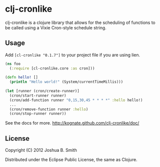 # clj-cronlike

clj-cronlike is a clojure library that allows for the scheduling of
functions to be called using a Vixie Cron-style schedule string.

## Usage

   Add `[cl-cronlike "0.1.7"]` to your project file if you are
   using lien.
```clojure
(ns foo
  (:require [cl-cronlike.core :as cron]))
  
(defn hello! []
  (println "Hello world!" (System/currentTimeMillis)))
  
(let [runner (cron/create-runner)]
  (cron/start-runner runner)
  (cron/add-function runner "0,15,30,45 * * * *" :hello hello!)
  ...
  (cron/remove-function runner :hello)
  (cron/stop-runner runner))
```

   See the docs for more. http://kognate.github.com/clj-cronlike/doc/

## License

Copyright (C) 2012 Joshua B. Smith

Distributed under the Eclipse Public License, the same as Clojure.
